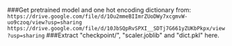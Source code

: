 ###Get pretrained model and one hot encoding dictionary from:   
```https://drive.google.com/file/d/1Ou2mmeBIImrZUoDWy7xcgmvW-uo9czoq/view?usp=sharing```   
```https://drive.google.com/file/d/10JbSQpRvSPXI__SDTj7G661yZUKbPkpx/view?usp=sharing```
###Extract "checkpoint/", "scaler.joblib" and "dict.pkl" here.